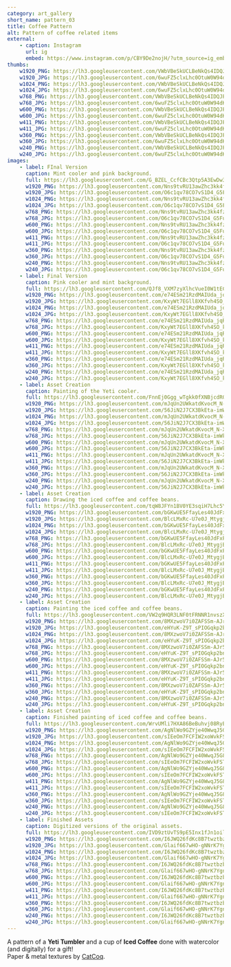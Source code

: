 ```yaml
---
category: art_gallery
short_name: pattern_03
title: Coffee Pattern
alt: Pattern of coffee related items
external:
    - caption: Instagram
      url: ig
      embed: https://www.instagram.com/p/CBY9De2nojH/?utm_source=ig_embed&amp;utm_campaign=loading
thumbs:
    w1920_PNG: https://lh3.googleusercontent.com/VWbVBeSkUCLBeNkQs4IDQJPlrbFSVenBWJgtbZT4EFqfmfvvNKYV1bfgbo-lPCDRjiF3qpHAcfz7B3ovsQ0KQ9ho7z079UdypdqGSRjapcQZpEMtBnLlUCKO7ZaLcbVkZHtf5UEXAg=w355
    w1920_JPG: https://lh3.googleusercontent.com/6wuFZ5clxLhc0OtuW0W94dKwplfpp5-OTUT2fBvKcRzSz9K7HKB2K0CcUMx_BIgVU_MU1xzuoBvSMHrOrhUVtDm9EDzXoA_PWSaJkuTVklFoU7ikkxSNBtXU1oohmFTRlDgBkoAO4Q=w355
    w1024_PNG: https://lh3.googleusercontent.com/VWbVBeSkUCLBeNkQs4IDQJPlrbFSVenBWJgtbZT4EFqfmfvvNKYV1bfgbo-lPCDRjiF3qpHAcfz7B3ovsQ0KQ9ho7z079UdypdqGSRjapcQZpEMtBnLlUCKO7ZaLcbVkZHtf5UEXAg=w284
    w1024_JPG: https://lh3.googleusercontent.com/6wuFZ5clxLhc0OtuW0W94dKwplfpp5-OTUT2fBvKcRzSz9K7HKB2K0CcUMx_BIgVU_MU1xzuoBvSMHrOrhUVtDm9EDzXoA_PWSaJkuTVklFoU7ikkxSNBtXU1oohmFTRlDgBkoAO4Q=w284
    w768_PNG: https://lh3.googleusercontent.com/VWbVBeSkUCLBeNkQs4IDQJPlrbFSVenBWJgtbZT4EFqfmfvvNKYV1bfgbo-lPCDRjiF3qpHAcfz7B3ovsQ0KQ9ho7z079UdypdqGSRjapcQZpEMtBnLlUCKO7ZaLcbVkZHtf5UEXAg=w213
    w768_JPG: https://lh3.googleusercontent.com/6wuFZ5clxLhc0OtuW0W94dKwplfpp5-OTUT2fBvKcRzSz9K7HKB2K0CcUMx_BIgVU_MU1xzuoBvSMHrOrhUVtDm9EDzXoA_PWSaJkuTVklFoU7ikkxSNBtXU1oohmFTRlDgBkoAO4Q=w213
    w600_PNG: https://lh3.googleusercontent.com/VWbVBeSkUCLBeNkQs4IDQJPlrbFSVenBWJgtbZT4EFqfmfvvNKYV1bfgbo-lPCDRjiF3qpHAcfz7B3ovsQ0KQ9ho7z079UdypdqGSRjapcQZpEMtBnLlUCKO7ZaLcbVkZHtf5UEXAg=w166
    w600_JPG: https://lh3.googleusercontent.com/6wuFZ5clxLhc0OtuW0W94dKwplfpp5-OTUT2fBvKcRzSz9K7HKB2K0CcUMx_BIgVU_MU1xzuoBvSMHrOrhUVtDm9EDzXoA_PWSaJkuTVklFoU7ikkxSNBtXU1oohmFTRlDgBkoAO4Q=w166
    w411_PNG: https://lh3.googleusercontent.com/VWbVBeSkUCLBeNkQs4IDQJPlrbFSVenBWJgtbZT4EFqfmfvvNKYV1bfgbo-lPCDRjiF3qpHAcfz7B3ovsQ0KQ9ho7z079UdypdqGSRjapcQZpEMtBnLlUCKO7ZaLcbVkZHtf5UEXAg=w114
    w411_JPG: https://lh3.googleusercontent.com/6wuFZ5clxLhc0OtuW0W94dKwplfpp5-OTUT2fBvKcRzSz9K7HKB2K0CcUMx_BIgVU_MU1xzuoBvSMHrOrhUVtDm9EDzXoA_PWSaJkuTVklFoU7ikkxSNBtXU1oohmFTRlDgBkoAO4Q=w114
    w360_PNG: https://lh3.googleusercontent.com/VWbVBeSkUCLBeNkQs4IDQJPlrbFSVenBWJgtbZT4EFqfmfvvNKYV1bfgbo-lPCDRjiF3qpHAcfz7B3ovsQ0KQ9ho7z079UdypdqGSRjapcQZpEMtBnLlUCKO7ZaLcbVkZHtf5UEXAg=w100
    w360_JPG: https://lh3.googleusercontent.com/6wuFZ5clxLhc0OtuW0W94dKwplfpp5-OTUT2fBvKcRzSz9K7HKB2K0CcUMx_BIgVU_MU1xzuoBvSMHrOrhUVtDm9EDzXoA_PWSaJkuTVklFoU7ikkxSNBtXU1oohmFTRlDgBkoAO4Q=w100
    w240_PNG: https://lh3.googleusercontent.com/VWbVBeSkUCLBeNkQs4IDQJPlrbFSVenBWJgtbZT4EFqfmfvvNKYV1bfgbo-lPCDRjiF3qpHAcfz7B3ovsQ0KQ9ho7z079UdypdqGSRjapcQZpEMtBnLlUCKO7ZaLcbVkZHtf5UEXAg=w66
    w240_JPG: https://lh3.googleusercontent.com/6wuFZ5clxLhc0OtuW0W94dKwplfpp5-OTUT2fBvKcRzSz9K7HKB2K0CcUMx_BIgVU_MU1xzuoBvSMHrOrhUVtDm9EDzXoA_PWSaJkuTVklFoU7ikkxSNBtXU1oohmFTRlDgBkoAO4Q=w66
images:
    - label: FInal Version
      caption: Mint cooler and pink background.
      full: https://lh3.googleusercontent.com/G_BZEL_CcfCBc3Qtp5A3EwDw3lALuPCJjRA5fzFiu-nDkKmKi8BerX9HVfNQGsd6oAOyVd0myrSL3ZYO7rAQCLjf15XdVCdXFEkVGKXcHWp0Y-Bin1RV_rngD9C1bjtu9ttDBaJUJA=w1080-h1080
      w1920_PNG: https://lh3.googleusercontent.com/Nns9tvRU13awZhc3kk4fzljh2Z3787hH-xDKjM_axXqmuZGTEV2IpU6yeeQLpEXEJUm8xdGUPcpAXrV9Sx5YrulcWCgDe1453aNofreTZ9IqZPggrhQZhaZYzXBpn7lPWY8WTbx2Bw=w850
      w1920_JPG: https://lh3.googleusercontent.com/O6c1qv78CO7vS1D4_G5FuxRcwa8OoktcbUS869LzNU7QP2-iQnWeubPY86yhuAq2m7IxuH84TFXQB8HylYlMCHtaZyXGsS43Wa1gK-40XSr56EDToQ3Q1J9qiaVoZ5z_HWTTcs8NKQ=w850
      w1024_PNG: https://lh3.googleusercontent.com/Nns9tvRU13awZhc3kk4fzljh2Z3787hH-xDKjM_axXqmuZGTEV2IpU6yeeQLpEXEJUm8xdGUPcpAXrV9Sx5YrulcWCgDe1453aNofreTZ9IqZPggrhQZhaZYzXBpn7lPWY8WTbx2Bw=w711
      w1024_JPG: https://lh3.googleusercontent.com/O6c1qv78CO7vS1D4_G5FuxRcwa8OoktcbUS869LzNU7QP2-iQnWeubPY86yhuAq2m7IxuH84TFXQB8HylYlMCHtaZyXGsS43Wa1gK-40XSr56EDToQ3Q1J9qiaVoZ5z_HWTTcs8NKQ=w711
      w768_PNG: https://lh3.googleusercontent.com/Nns9tvRU13awZhc3kk4fzljh2Z3787hH-xDKjM_axXqmuZGTEV2IpU6yeeQLpEXEJUm8xdGUPcpAXrV9Sx5YrulcWCgDe1453aNofreTZ9IqZPggrhQZhaZYzXBpn7lPWY8WTbx2Bw=w533
      w768_JPG: https://lh3.googleusercontent.com/O6c1qv78CO7vS1D4_G5FuxRcwa8OoktcbUS869LzNU7QP2-iQnWeubPY86yhuAq2m7IxuH84TFXQB8HylYlMCHtaZyXGsS43Wa1gK-40XSr56EDToQ3Q1J9qiaVoZ5z_HWTTcs8NKQ=w533
      w600_PNG: https://lh3.googleusercontent.com/Nns9tvRU13awZhc3kk4fzljh2Z3787hH-xDKjM_axXqmuZGTEV2IpU6yeeQLpEXEJUm8xdGUPcpAXrV9Sx5YrulcWCgDe1453aNofreTZ9IqZPggrhQZhaZYzXBpn7lPWY8WTbx2Bw=w416
      w600_JPG: https://lh3.googleusercontent.com/O6c1qv78CO7vS1D4_G5FuxRcwa8OoktcbUS869LzNU7QP2-iQnWeubPY86yhuAq2m7IxuH84TFXQB8HylYlMCHtaZyXGsS43Wa1gK-40XSr56EDToQ3Q1J9qiaVoZ5z_HWTTcs8NKQ=w416
      w411_PNG: https://lh3.googleusercontent.com/Nns9tvRU13awZhc3kk4fzljh2Z3787hH-xDKjM_axXqmuZGTEV2IpU6yeeQLpEXEJUm8xdGUPcpAXrV9Sx5YrulcWCgDe1453aNofreTZ9IqZPggrhQZhaZYzXBpn7lPWY8WTbx2Bw=w285
      w411_JPG: https://lh3.googleusercontent.com/O6c1qv78CO7vS1D4_G5FuxRcwa8OoktcbUS869LzNU7QP2-iQnWeubPY86yhuAq2m7IxuH84TFXQB8HylYlMCHtaZyXGsS43Wa1gK-40XSr56EDToQ3Q1J9qiaVoZ5z_HWTTcs8NKQ=w285
      w360_PNG: https://lh3.googleusercontent.com/Nns9tvRU13awZhc3kk4fzljh2Z3787hH-xDKjM_axXqmuZGTEV2IpU6yeeQLpEXEJUm8xdGUPcpAXrV9Sx5YrulcWCgDe1453aNofreTZ9IqZPggrhQZhaZYzXBpn7lPWY8WTbx2Bw=w250
      w360_JPG: https://lh3.googleusercontent.com/O6c1qv78CO7vS1D4_G5FuxRcwa8OoktcbUS869LzNU7QP2-iQnWeubPY86yhuAq2m7IxuH84TFXQB8HylYlMCHtaZyXGsS43Wa1gK-40XSr56EDToQ3Q1J9qiaVoZ5z_HWTTcs8NKQ=w250
      w240_PNG: https://lh3.googleusercontent.com/Nns9tvRU13awZhc3kk4fzljh2Z3787hH-xDKjM_axXqmuZGTEV2IpU6yeeQLpEXEJUm8xdGUPcpAXrV9Sx5YrulcWCgDe1453aNofreTZ9IqZPggrhQZhaZYzXBpn7lPWY8WTbx2Bw=w166
      w240_JPG: https://lh3.googleusercontent.com/O6c1qv78CO7vS1D4_G5FuxRcwa8OoktcbUS869LzNU7QP2-iQnWeubPY86yhuAq2m7IxuH84TFXQB8HylYlMCHtaZyXGsS43Wa1gK-40XSr56EDToQ3Q1J9qiaVoZ5z_HWTTcs8NKQ=w166
    - label: Final Version
      caption: Pink cooler and mint background.
      full: https://lh3.googleusercontent.com/QJf8_VXM7zyXlhcVueI0W1tECQgvqgkF1kDfVfQ-KgUUm7I44asbCUj8AbKl6JBip_CxJlnOFooWuL9Q3_-IOJ1Xf_e6Xr3HHy8vxz7gmk66POX1gFNwcMNdgFl5QzPRAfNquyp6cw=w1080-h1080
      w1920_PNG: https://lh3.googleusercontent.com/e74ESm21RzdMAIUda_jqR9l1b4WJKPhADZK3ygSCQ4allz2AFam0HmxbAoWPp6kkRF46iZk4RtZWqpjJnaaPvo88QWblPtwTEn3HROyLZhMyC_k1wCUhJRBnLX9VMO6oVY0-HEWV0g=w850
      w1920_JPG: https://lh3.googleusercontent.com/KxyWt7EGll8XKfvh4SO_kNhxPF0Kkeoo7vxtJYOK_UYlH0aARsqVk2L8cfLHyEs6HMxL18iN8KSe4nap1QA5apzfEkIO19Sl9eMPJjIfHVVS1AOA8BRzoVafpHoW7_-VLQ-mYnHNMA=w850
      w1024_PNG: https://lh3.googleusercontent.com/e74ESm21RzdMAIUda_jqR9l1b4WJKPhADZK3ygSCQ4allz2AFam0HmxbAoWPp6kkRF46iZk4RtZWqpjJnaaPvo88QWblPtwTEn3HROyLZhMyC_k1wCUhJRBnLX9VMO6oVY0-HEWV0g=w711
      w1024_JPG: https://lh3.googleusercontent.com/KxyWt7EGll8XKfvh4SO_kNhxPF0Kkeoo7vxtJYOK_UYlH0aARsqVk2L8cfLHyEs6HMxL18iN8KSe4nap1QA5apzfEkIO19Sl9eMPJjIfHVVS1AOA8BRzoVafpHoW7_-VLQ-mYnHNMA=w711
      w768_PNG: https://lh3.googleusercontent.com/e74ESm21RzdMAIUda_jqR9l1b4WJKPhADZK3ygSCQ4allz2AFam0HmxbAoWPp6kkRF46iZk4RtZWqpjJnaaPvo88QWblPtwTEn3HROyLZhMyC_k1wCUhJRBnLX9VMO6oVY0-HEWV0g=w533
      w768_JPG: https://lh3.googleusercontent.com/KxyWt7EGll8XKfvh4SO_kNhxPF0Kkeoo7vxtJYOK_UYlH0aARsqVk2L8cfLHyEs6HMxL18iN8KSe4nap1QA5apzfEkIO19Sl9eMPJjIfHVVS1AOA8BRzoVafpHoW7_-VLQ-mYnHNMA=w533
      w600_PNG: https://lh3.googleusercontent.com/e74ESm21RzdMAIUda_jqR9l1b4WJKPhADZK3ygSCQ4allz2AFam0HmxbAoWPp6kkRF46iZk4RtZWqpjJnaaPvo88QWblPtwTEn3HROyLZhMyC_k1wCUhJRBnLX9VMO6oVY0-HEWV0g=w416
      w600_JPG: https://lh3.googleusercontent.com/KxyWt7EGll8XKfvh4SO_kNhxPF0Kkeoo7vxtJYOK_UYlH0aARsqVk2L8cfLHyEs6HMxL18iN8KSe4nap1QA5apzfEkIO19Sl9eMPJjIfHVVS1AOA8BRzoVafpHoW7_-VLQ-mYnHNMA=w416
      w411_PNG: https://lh3.googleusercontent.com/e74ESm21RzdMAIUda_jqR9l1b4WJKPhADZK3ygSCQ4allz2AFam0HmxbAoWPp6kkRF46iZk4RtZWqpjJnaaPvo88QWblPtwTEn3HROyLZhMyC_k1wCUhJRBnLX9VMO6oVY0-HEWV0g=w285
      w411_JPG: https://lh3.googleusercontent.com/KxyWt7EGll8XKfvh4SO_kNhxPF0Kkeoo7vxtJYOK_UYlH0aARsqVk2L8cfLHyEs6HMxL18iN8KSe4nap1QA5apzfEkIO19Sl9eMPJjIfHVVS1AOA8BRzoVafpHoW7_-VLQ-mYnHNMA=w285
      w360_PNG: https://lh3.googleusercontent.com/e74ESm21RzdMAIUda_jqR9l1b4WJKPhADZK3ygSCQ4allz2AFam0HmxbAoWPp6kkRF46iZk4RtZWqpjJnaaPvo88QWblPtwTEn3HROyLZhMyC_k1wCUhJRBnLX9VMO6oVY0-HEWV0g=w250
      w360_JPG: https://lh3.googleusercontent.com/KxyWt7EGll8XKfvh4SO_kNhxPF0Kkeoo7vxtJYOK_UYlH0aARsqVk2L8cfLHyEs6HMxL18iN8KSe4nap1QA5apzfEkIO19Sl9eMPJjIfHVVS1AOA8BRzoVafpHoW7_-VLQ-mYnHNMA=w250
      w240_PNG: https://lh3.googleusercontent.com/e74ESm21RzdMAIUda_jqR9l1b4WJKPhADZK3ygSCQ4allz2AFam0HmxbAoWPp6kkRF46iZk4RtZWqpjJnaaPvo88QWblPtwTEn3HROyLZhMyC_k1wCUhJRBnLX9VMO6oVY0-HEWV0g=w166
      w240_JPG: https://lh3.googleusercontent.com/KxyWt7EGll8XKfvh4SO_kNhxPF0Kkeoo7vxtJYOK_UYlH0aARsqVk2L8cfLHyEs6HMxL18iN8KSe4nap1QA5apzfEkIO19Sl9eMPJjIfHVVS1AOA8BRzoVafpHoW7_-VLQ-mYnHNMA=w166
    - label: Asset Creation
      caption: Painting of the Yeti cooler.
      full: https://lh3.googleusercontent.com/FnnEj0Ggg_wTgkk0fXNBjcdRGDVg-INZTUWG-yM4U11iZB6ZCi_rA2EBiErjVUYkSDThUgt6KNMDFaDkQbTM_nz9t4p3rvTFCICfOx9DL6Ce9aODBf15s5bCnLt36_BrOejNhlLm4Q=w1080-h1080
      w1920_PNG: https://lh3.googleusercontent.com/mJqUn2UWkatdKvocM_N-X5a_6Npkyswb866qr2HotlOj1hQDOGaIyCXjfJ2EeNNNfsIguBJVlqx4ReT9rgptbMLZ8Y9OqNXszw0-ysvt1v3HOUKj8ilpwOlOzUl-OkHVpW0uAOMRgw=w850
      w1920_JPG: https://lh3.googleusercontent.com/56JiN2J7CX3BkEta-imWkJ9aLZQzJSroDakvDKWA1RU8H5kO7Nl7qhn01wKGihQ0-Voe_UhdWr4245K7Ffx9W39HExubG1oSHcM6PO0_Z4q0r9_b5lAHWOhA_7STxSFphOe5LPXULw=w850
      w1024_PNG: https://lh3.googleusercontent.com/mJqUn2UWkatdKvocM_N-X5a_6Npkyswb866qr2HotlOj1hQDOGaIyCXjfJ2EeNNNfsIguBJVlqx4ReT9rgptbMLZ8Y9OqNXszw0-ysvt1v3HOUKj8ilpwOlOzUl-OkHVpW0uAOMRgw=w711
      w1024_JPG: https://lh3.googleusercontent.com/56JiN2J7CX3BkEta-imWkJ9aLZQzJSroDakvDKWA1RU8H5kO7Nl7qhn01wKGihQ0-Voe_UhdWr4245K7Ffx9W39HExubG1oSHcM6PO0_Z4q0r9_b5lAHWOhA_7STxSFphOe5LPXULw=w711
      w768_PNG: https://lh3.googleusercontent.com/mJqUn2UWkatdKvocM_N-X5a_6Npkyswb866qr2HotlOj1hQDOGaIyCXjfJ2EeNNNfsIguBJVlqx4ReT9rgptbMLZ8Y9OqNXszw0-ysvt1v3HOUKj8ilpwOlOzUl-OkHVpW0uAOMRgw=w533
      w768_JPG: https://lh3.googleusercontent.com/56JiN2J7CX3BkEta-imWkJ9aLZQzJSroDakvDKWA1RU8H5kO7Nl7qhn01wKGihQ0-Voe_UhdWr4245K7Ffx9W39HExubG1oSHcM6PO0_Z4q0r9_b5lAHWOhA_7STxSFphOe5LPXULw=w533
      w600_PNG: https://lh3.googleusercontent.com/mJqUn2UWkatdKvocM_N-X5a_6Npkyswb866qr2HotlOj1hQDOGaIyCXjfJ2EeNNNfsIguBJVlqx4ReT9rgptbMLZ8Y9OqNXszw0-ysvt1v3HOUKj8ilpwOlOzUl-OkHVpW0uAOMRgw=w416
      w600_JPG: https://lh3.googleusercontent.com/56JiN2J7CX3BkEta-imWkJ9aLZQzJSroDakvDKWA1RU8H5kO7Nl7qhn01wKGihQ0-Voe_UhdWr4245K7Ffx9W39HExubG1oSHcM6PO0_Z4q0r9_b5lAHWOhA_7STxSFphOe5LPXULw=w416
      w411_PNG: https://lh3.googleusercontent.com/mJqUn2UWkatdKvocM_N-X5a_6Npkyswb866qr2HotlOj1hQDOGaIyCXjfJ2EeNNNfsIguBJVlqx4ReT9rgptbMLZ8Y9OqNXszw0-ysvt1v3HOUKj8ilpwOlOzUl-OkHVpW0uAOMRgw=w285
      w411_JPG: https://lh3.googleusercontent.com/56JiN2J7CX3BkEta-imWkJ9aLZQzJSroDakvDKWA1RU8H5kO7Nl7qhn01wKGihQ0-Voe_UhdWr4245K7Ffx9W39HExubG1oSHcM6PO0_Z4q0r9_b5lAHWOhA_7STxSFphOe5LPXULw=w285
      w360_PNG: https://lh3.googleusercontent.com/mJqUn2UWkatdKvocM_N-X5a_6Npkyswb866qr2HotlOj1hQDOGaIyCXjfJ2EeNNNfsIguBJVlqx4ReT9rgptbMLZ8Y9OqNXszw0-ysvt1v3HOUKj8ilpwOlOzUl-OkHVpW0uAOMRgw=w250
      w360_JPG: https://lh3.googleusercontent.com/56JiN2J7CX3BkEta-imWkJ9aLZQzJSroDakvDKWA1RU8H5kO7Nl7qhn01wKGihQ0-Voe_UhdWr4245K7Ffx9W39HExubG1oSHcM6PO0_Z4q0r9_b5lAHWOhA_7STxSFphOe5LPXULw=w250
      w240_PNG: https://lh3.googleusercontent.com/mJqUn2UWkatdKvocM_N-X5a_6Npkyswb866qr2HotlOj1hQDOGaIyCXjfJ2EeNNNfsIguBJVlqx4ReT9rgptbMLZ8Y9OqNXszw0-ysvt1v3HOUKj8ilpwOlOzUl-OkHVpW0uAOMRgw=w166
      w240_JPG: https://lh3.googleusercontent.com/56JiN2J7CX3BkEta-imWkJ9aLZQzJSroDakvDKWA1RU8H5kO7Nl7qhn01wKGihQ0-Voe_UhdWr4245K7Ffx9W39HExubG1oSHcM6PO0_Z4q0r9_b5lAHWOhA_7STxSFphOe5LPXULw=w166
    - label: Asset Creation
      caption: Drawing the iced coffee and coffee beans.
      full: https://lh3.googleusercontent.com/tqW8JFYn1BV0YE3sqiH7Lhc5YY2KtM7F1a5sv3TS_zEdSphoXeP8U1HBRG-uwRwF-uw92MryeqG4w2dtG-npvimJsrsUQA4DGLocM4BEEN8zLFonDe74rYG5zI72IwKMjh0NdZ0NfQ=w1080-h1080
      w1920_PNG: https://lh3.googleusercontent.com/bGKwUE5FfayLes40JdFxP9JHgvBkmLkuUnlRlvpU8uSqgroOJz81L1LYsDoX5j4YxL0BkqK_v7m20pNHDl13TudRZzIFSGzK9kWite4qU3-9BaP91-DvE9EtTe0pCqriw-4rLjL3pA=w850
      w1920_JPG: https://lh3.googleusercontent.com/BlcLMxRc-U7e0J_MtygjB5mxuf4LtN1-Frl6AXW5JieMxFcYSPeW6pyNbhXZu2lvG6nNhuBeRg_6tPW3xu39yR8S3Wy3NgIz5a710gwf7RATgQllqQkBX_Piwto0n39_de9D_4Onpg=w850
      w1024_PNG: https://lh3.googleusercontent.com/bGKwUE5FfayLes40JdFxP9JHgvBkmLkuUnlRlvpU8uSqgroOJz81L1LYsDoX5j4YxL0BkqK_v7m20pNHDl13TudRZzIFSGzK9kWite4qU3-9BaP91-DvE9EtTe0pCqriw-4rLjL3pA=w711
      w1024_JPG: https://lh3.googleusercontent.com/BlcLMxRc-U7e0J_MtygjB5mxuf4LtN1-Frl6AXW5JieMxFcYSPeW6pyNbhXZu2lvG6nNhuBeRg_6tPW3xu39yR8S3Wy3NgIz5a710gwf7RATgQllqQkBX_Piwto0n39_de9D_4Onpg=w711
      w768_PNG: https://lh3.googleusercontent.com/bGKwUE5FfayLes40JdFxP9JHgvBkmLkuUnlRlvpU8uSqgroOJz81L1LYsDoX5j4YxL0BkqK_v7m20pNHDl13TudRZzIFSGzK9kWite4qU3-9BaP91-DvE9EtTe0pCqriw-4rLjL3pA=w533
      w768_JPG: https://lh3.googleusercontent.com/BlcLMxRc-U7e0J_MtygjB5mxuf4LtN1-Frl6AXW5JieMxFcYSPeW6pyNbhXZu2lvG6nNhuBeRg_6tPW3xu39yR8S3Wy3NgIz5a710gwf7RATgQllqQkBX_Piwto0n39_de9D_4Onpg=w533
      w600_PNG: https://lh3.googleusercontent.com/bGKwUE5FfayLes40JdFxP9JHgvBkmLkuUnlRlvpU8uSqgroOJz81L1LYsDoX5j4YxL0BkqK_v7m20pNHDl13TudRZzIFSGzK9kWite4qU3-9BaP91-DvE9EtTe0pCqriw-4rLjL3pA=w416
      w600_JPG: https://lh3.googleusercontent.com/BlcLMxRc-U7e0J_MtygjB5mxuf4LtN1-Frl6AXW5JieMxFcYSPeW6pyNbhXZu2lvG6nNhuBeRg_6tPW3xu39yR8S3Wy3NgIz5a710gwf7RATgQllqQkBX_Piwto0n39_de9D_4Onpg=w416
      w411_PNG: https://lh3.googleusercontent.com/bGKwUE5FfayLes40JdFxP9JHgvBkmLkuUnlRlvpU8uSqgroOJz81L1LYsDoX5j4YxL0BkqK_v7m20pNHDl13TudRZzIFSGzK9kWite4qU3-9BaP91-DvE9EtTe0pCqriw-4rLjL3pA=w285
      w411_JPG: https://lh3.googleusercontent.com/BlcLMxRc-U7e0J_MtygjB5mxuf4LtN1-Frl6AXW5JieMxFcYSPeW6pyNbhXZu2lvG6nNhuBeRg_6tPW3xu39yR8S3Wy3NgIz5a710gwf7RATgQllqQkBX_Piwto0n39_de9D_4Onpg=w285
      w360_PNG: https://lh3.googleusercontent.com/bGKwUE5FfayLes40JdFxP9JHgvBkmLkuUnlRlvpU8uSqgroOJz81L1LYsDoX5j4YxL0BkqK_v7m20pNHDl13TudRZzIFSGzK9kWite4qU3-9BaP91-DvE9EtTe0pCqriw-4rLjL3pA=w250
      w360_JPG: https://lh3.googleusercontent.com/BlcLMxRc-U7e0J_MtygjB5mxuf4LtN1-Frl6AXW5JieMxFcYSPeW6pyNbhXZu2lvG6nNhuBeRg_6tPW3xu39yR8S3Wy3NgIz5a710gwf7RATgQllqQkBX_Piwto0n39_de9D_4Onpg=w250
      w240_PNG: https://lh3.googleusercontent.com/bGKwUE5FfayLes40JdFxP9JHgvBkmLkuUnlRlvpU8uSqgroOJz81L1LYsDoX5j4YxL0BkqK_v7m20pNHDl13TudRZzIFSGzK9kWite4qU3-9BaP91-DvE9EtTe0pCqriw-4rLjL3pA=w166
      w240_JPG: https://lh3.googleusercontent.com/BlcLMxRc-U7e0J_MtygjB5mxuf4LtN1-Frl6AXW5JieMxFcYSPeW6pyNbhXZu2lvG6nNhuBeRg_6tPW3xu39yR8S3Wy3NgIz5a710gwf7RATgQllqQkBX_Piwto0n39_de9D_4Onpg=w166
    - label: Asset Creation
      caption: Painting the iced coffee and coffee beans.
      full: https://lh3.googleusercontent.com/VW2q9HQR3LNF0tFRNNR1nvszXhAf-qusBbzc5PN-8Pt4DB8b-VVYzulvz-2X2YPPTUxLaEsZLPjDMX_cOfRBTNuesSvD4JCkg6ahRZ-QZXXOWmvMe6nbUnBpQnrHizcUi89WwiblgQ=w1080-h1080
      w1920_PNG: https://lh3.googleusercontent.com/8MXzwoV7i0ZAFSSm-AJr5NMqRPZ_O-bbVq1KvxintDyV6qrZQz8ghLc-yOcG4XtoZ8VBzOXaEZERiAse2dWNfLqvYTq4v77Hn4EufNUpx72NihqlT-ufRPvQP1az_vXWwhiort6cAg=w850
      w1920_JPG: https://lh3.googleusercontent.com/eHYuK-Z9T_sPIOGqkp2bn_LiTz61lE5LgqETsjDA_yeBagn83VzxCwwVVzyQFWqQeCWFbVpJt8TUvzlshibyPO_G9YREUIsXxmz35Nb8T2odCzw81uCFPpkxYRS0lkyu7t57SL83uQ=w850
      w1024_PNG: https://lh3.googleusercontent.com/8MXzwoV7i0ZAFSSm-AJr5NMqRPZ_O-bbVq1KvxintDyV6qrZQz8ghLc-yOcG4XtoZ8VBzOXaEZERiAse2dWNfLqvYTq4v77Hn4EufNUpx72NihqlT-ufRPvQP1az_vXWwhiort6cAg=w711
      w1024_JPG: https://lh3.googleusercontent.com/eHYuK-Z9T_sPIOGqkp2bn_LiTz61lE5LgqETsjDA_yeBagn83VzxCwwVVzyQFWqQeCWFbVpJt8TUvzlshibyPO_G9YREUIsXxmz35Nb8T2odCzw81uCFPpkxYRS0lkyu7t57SL83uQ=w711
      w768_PNG: https://lh3.googleusercontent.com/8MXzwoV7i0ZAFSSm-AJr5NMqRPZ_O-bbVq1KvxintDyV6qrZQz8ghLc-yOcG4XtoZ8VBzOXaEZERiAse2dWNfLqvYTq4v77Hn4EufNUpx72NihqlT-ufRPvQP1az_vXWwhiort6cAg=w533
      w768_JPG: https://lh3.googleusercontent.com/eHYuK-Z9T_sPIOGqkp2bn_LiTz61lE5LgqETsjDA_yeBagn83VzxCwwVVzyQFWqQeCWFbVpJt8TUvzlshibyPO_G9YREUIsXxmz35Nb8T2odCzw81uCFPpkxYRS0lkyu7t57SL83uQ=w533
      w600_PNG: https://lh3.googleusercontent.com/8MXzwoV7i0ZAFSSm-AJr5NMqRPZ_O-bbVq1KvxintDyV6qrZQz8ghLc-yOcG4XtoZ8VBzOXaEZERiAse2dWNfLqvYTq4v77Hn4EufNUpx72NihqlT-ufRPvQP1az_vXWwhiort6cAg=w416
      w600_JPG: https://lh3.googleusercontent.com/eHYuK-Z9T_sPIOGqkp2bn_LiTz61lE5LgqETsjDA_yeBagn83VzxCwwVVzyQFWqQeCWFbVpJt8TUvzlshibyPO_G9YREUIsXxmz35Nb8T2odCzw81uCFPpkxYRS0lkyu7t57SL83uQ=w416
      w411_PNG: https://lh3.googleusercontent.com/8MXzwoV7i0ZAFSSm-AJr5NMqRPZ_O-bbVq1KvxintDyV6qrZQz8ghLc-yOcG4XtoZ8VBzOXaEZERiAse2dWNfLqvYTq4v77Hn4EufNUpx72NihqlT-ufRPvQP1az_vXWwhiort6cAg=w285
      w411_JPG: https://lh3.googleusercontent.com/eHYuK-Z9T_sPIOGqkp2bn_LiTz61lE5LgqETsjDA_yeBagn83VzxCwwVVzyQFWqQeCWFbVpJt8TUvzlshibyPO_G9YREUIsXxmz35Nb8T2odCzw81uCFPpkxYRS0lkyu7t57SL83uQ=w285
      w360_PNG: https://lh3.googleusercontent.com/8MXzwoV7i0ZAFSSm-AJr5NMqRPZ_O-bbVq1KvxintDyV6qrZQz8ghLc-yOcG4XtoZ8VBzOXaEZERiAse2dWNfLqvYTq4v77Hn4EufNUpx72NihqlT-ufRPvQP1az_vXWwhiort6cAg=w250
      w360_JPG: https://lh3.googleusercontent.com/eHYuK-Z9T_sPIOGqkp2bn_LiTz61lE5LgqETsjDA_yeBagn83VzxCwwVVzyQFWqQeCWFbVpJt8TUvzlshibyPO_G9YREUIsXxmz35Nb8T2odCzw81uCFPpkxYRS0lkyu7t57SL83uQ=w250
      w240_PNG: https://lh3.googleusercontent.com/8MXzwoV7i0ZAFSSm-AJr5NMqRPZ_O-bbVq1KvxintDyV6qrZQz8ghLc-yOcG4XtoZ8VBzOXaEZERiAse2dWNfLqvYTq4v77Hn4EufNUpx72NihqlT-ufRPvQP1az_vXWwhiort6cAg=w166
      w240_JPG: https://lh3.googleusercontent.com/eHYuK-Z9T_sPIOGqkp2bn_LiTz61lE5LgqETsjDA_yeBagn83VzxCwwVVzyQFWqQeCWFbVpJt8TUvzlshibyPO_G9YREUIsXxmz35Nb8T2odCzw81uCFPpkxYRS0lkyu7t57SL83uQ=w166
    - label: Asset Creation
      caption: Finished painting of iced coffee and coffee beans.
      full: https://lh3.googleusercontent.com/WrvUMli7HXA86BeBuhvj08RyEKLesnMCh0JS73E9a5rqW1qfvBxocVNceunwc7mSZpQd_qK0vGrzLivRIilOYUjq421ch-93odbxNRtIK8HgUtMKPBMHGGq5n_ynpNfdlr9xsFrEtQ=w1080-h1080
      w1920_PNG: https://lh3.googleusercontent.com/AgNlWo9GZYje40WwqJ5G8zgl7Of2gAtPg_8HcNw-0x5BoTsqLg9Z1Z5Bn__hHM461c4waJ57TO8c4wsoTxvzWLaIMJXNEydpfa4_JqObUkizRoS5oM9DmB7pUjeS6yp4YZKodNAAHA=w850
      w1920_JPG: https://lh3.googleusercontent.com/sIEeOm7FCFIW2xoWvkFSTiq2QRLbI8jLiFQ-N6Bw76cgv58szAoM_DELVmwFvsOS95BmNHwG1VdUrcDQpLyYST2FsQ_IqXo_f3U7h_TjVC7YbIfPmNj2WKoIW7W1DOPTPiesqZHPBA=w850
      w1024_PNG: https://lh3.googleusercontent.com/AgNlWo9GZYje40WwqJ5G8zgl7Of2gAtPg_8HcNw-0x5BoTsqLg9Z1Z5Bn__hHM461c4waJ57TO8c4wsoTxvzWLaIMJXNEydpfa4_JqObUkizRoS5oM9DmB7pUjeS6yp4YZKodNAAHA=w711
      w1024_JPG: https://lh3.googleusercontent.com/sIEeOm7FCFIW2xoWvkFSTiq2QRLbI8jLiFQ-N6Bw76cgv58szAoM_DELVmwFvsOS95BmNHwG1VdUrcDQpLyYST2FsQ_IqXo_f3U7h_TjVC7YbIfPmNj2WKoIW7W1DOPTPiesqZHPBA=w711
      w768_PNG: https://lh3.googleusercontent.com/AgNlWo9GZYje40WwqJ5G8zgl7Of2gAtPg_8HcNw-0x5BoTsqLg9Z1Z5Bn__hHM461c4waJ57TO8c4wsoTxvzWLaIMJXNEydpfa4_JqObUkizRoS5oM9DmB7pUjeS6yp4YZKodNAAHA=w533
      w768_JPG: https://lh3.googleusercontent.com/sIEeOm7FCFIW2xoWvkFSTiq2QRLbI8jLiFQ-N6Bw76cgv58szAoM_DELVmwFvsOS95BmNHwG1VdUrcDQpLyYST2FsQ_IqXo_f3U7h_TjVC7YbIfPmNj2WKoIW7W1DOPTPiesqZHPBA=w533
      w600_PNG: https://lh3.googleusercontent.com/AgNlWo9GZYje40WwqJ5G8zgl7Of2gAtPg_8HcNw-0x5BoTsqLg9Z1Z5Bn__hHM461c4waJ57TO8c4wsoTxvzWLaIMJXNEydpfa4_JqObUkizRoS5oM9DmB7pUjeS6yp4YZKodNAAHA=w416
      w600_JPG: https://lh3.googleusercontent.com/sIEeOm7FCFIW2xoWvkFSTiq2QRLbI8jLiFQ-N6Bw76cgv58szAoM_DELVmwFvsOS95BmNHwG1VdUrcDQpLyYST2FsQ_IqXo_f3U7h_TjVC7YbIfPmNj2WKoIW7W1DOPTPiesqZHPBA=w416
      w411_PNG: https://lh3.googleusercontent.com/AgNlWo9GZYje40WwqJ5G8zgl7Of2gAtPg_8HcNw-0x5BoTsqLg9Z1Z5Bn__hHM461c4waJ57TO8c4wsoTxvzWLaIMJXNEydpfa4_JqObUkizRoS5oM9DmB7pUjeS6yp4YZKodNAAHA=w285
      w411_JPG: https://lh3.googleusercontent.com/sIEeOm7FCFIW2xoWvkFSTiq2QRLbI8jLiFQ-N6Bw76cgv58szAoM_DELVmwFvsOS95BmNHwG1VdUrcDQpLyYST2FsQ_IqXo_f3U7h_TjVC7YbIfPmNj2WKoIW7W1DOPTPiesqZHPBA=w285
      w360_PNG: https://lh3.googleusercontent.com/AgNlWo9GZYje40WwqJ5G8zgl7Of2gAtPg_8HcNw-0x5BoTsqLg9Z1Z5Bn__hHM461c4waJ57TO8c4wsoTxvzWLaIMJXNEydpfa4_JqObUkizRoS5oM9DmB7pUjeS6yp4YZKodNAAHA=w250
      w360_JPG: https://lh3.googleusercontent.com/sIEeOm7FCFIW2xoWvkFSTiq2QRLbI8jLiFQ-N6Bw76cgv58szAoM_DELVmwFvsOS95BmNHwG1VdUrcDQpLyYST2FsQ_IqXo_f3U7h_TjVC7YbIfPmNj2WKoIW7W1DOPTPiesqZHPBA=w250
      w240_PNG: https://lh3.googleusercontent.com/AgNlWo9GZYje40WwqJ5G8zgl7Of2gAtPg_8HcNw-0x5BoTsqLg9Z1Z5Bn__hHM461c4waJ57TO8c4wsoTxvzWLaIMJXNEydpfa4_JqObUkizRoS5oM9DmB7pUjeS6yp4YZKodNAAHA=w166
      w240_JPG: https://lh3.googleusercontent.com/sIEeOm7FCFIW2xoWvkFSTiq2QRLbI8jLiFQ-N6Bw76cgv58szAoM_DELVmwFvsOS95BmNHwG1VdUrcDQpLyYST2FsQ_IqXo_f3U7h_TjVC7YbIfPmNj2WKoIW7W1DOPTPiesqZHPBA=w166
    - label: Finished Assets
      caption: Digitized versions of the original assets.
      full: https://lh3.googleusercontent.com/IVD9ztUvTS9pE5Inx1fJn1oilgCsipniIX3LIdfPgfgYNtwgMUYpMtGr_tyF6-X-oV2GBVczEz5Bwkl4_jeN1SMZixx_NnNFGEzcuzFIbrQ0eZFLKWMZ--IYdJjrx68hCFMIW07Usw=w1080-h1080
      w1920_PNG: https://lh3.googleusercontent.com/I6JWQ26fdKc8B7twztbzbIul9DCiQxJ-8BZDBGW_j59LE9IoWD4e1008yAQDlCXcJg1oE0pVeI_X1LcPpZxVFG00GO_GR8aONrz_RIpUuvuqVUdtMJ7AXGvBC5cjh1m9T7IVmB8uPA=w850
      w1920_JPG: https://lh3.googleusercontent.com/Glaif667wHO-gNNrK7YgnEJUanXbafjKQ9kitEDNsVmZ15GmBDxQx4_2dgfiyoP01-ExpLT_2tz617LcseB7hX3xKssKP4tUT3P0J2iVv4luhBh7KdNg2qtjrqSIsrZS5uNA5mgQGA=w850
      w1024_PNG: https://lh3.googleusercontent.com/I6JWQ26fdKc8B7twztbzbIul9DCiQxJ-8BZDBGW_j59LE9IoWD4e1008yAQDlCXcJg1oE0pVeI_X1LcPpZxVFG00GO_GR8aONrz_RIpUuvuqVUdtMJ7AXGvBC5cjh1m9T7IVmB8uPA=w711
      w1024_JPG: https://lh3.googleusercontent.com/Glaif667wHO-gNNrK7YgnEJUanXbafjKQ9kitEDNsVmZ15GmBDxQx4_2dgfiyoP01-ExpLT_2tz617LcseB7hX3xKssKP4tUT3P0J2iVv4luhBh7KdNg2qtjrqSIsrZS5uNA5mgQGA=w711
      w768_PNG: https://lh3.googleusercontent.com/I6JWQ26fdKc8B7twztbzbIul9DCiQxJ-8BZDBGW_j59LE9IoWD4e1008yAQDlCXcJg1oE0pVeI_X1LcPpZxVFG00GO_GR8aONrz_RIpUuvuqVUdtMJ7AXGvBC5cjh1m9T7IVmB8uPA=w533
      w768_JPG: https://lh3.googleusercontent.com/Glaif667wHO-gNNrK7YgnEJUanXbafjKQ9kitEDNsVmZ15GmBDxQx4_2dgfiyoP01-ExpLT_2tz617LcseB7hX3xKssKP4tUT3P0J2iVv4luhBh7KdNg2qtjrqSIsrZS5uNA5mgQGA=w533
      w600_PNG: https://lh3.googleusercontent.com/I6JWQ26fdKc8B7twztbzbIul9DCiQxJ-8BZDBGW_j59LE9IoWD4e1008yAQDlCXcJg1oE0pVeI_X1LcPpZxVFG00GO_GR8aONrz_RIpUuvuqVUdtMJ7AXGvBC5cjh1m9T7IVmB8uPA=w416
      w600_JPG: https://lh3.googleusercontent.com/Glaif667wHO-gNNrK7YgnEJUanXbafjKQ9kitEDNsVmZ15GmBDxQx4_2dgfiyoP01-ExpLT_2tz617LcseB7hX3xKssKP4tUT3P0J2iVv4luhBh7KdNg2qtjrqSIsrZS5uNA5mgQGA=w416
      w411_PNG: https://lh3.googleusercontent.com/I6JWQ26fdKc8B7twztbzbIul9DCiQxJ-8BZDBGW_j59LE9IoWD4e1008yAQDlCXcJg1oE0pVeI_X1LcPpZxVFG00GO_GR8aONrz_RIpUuvuqVUdtMJ7AXGvBC5cjh1m9T7IVmB8uPA=w285
      w411_JPG: https://lh3.googleusercontent.com/Glaif667wHO-gNNrK7YgnEJUanXbafjKQ9kitEDNsVmZ15GmBDxQx4_2dgfiyoP01-ExpLT_2tz617LcseB7hX3xKssKP4tUT3P0J2iVv4luhBh7KdNg2qtjrqSIsrZS5uNA5mgQGA=w285
      w360_PNG: https://lh3.googleusercontent.com/I6JWQ26fdKc8B7twztbzbIul9DCiQxJ-8BZDBGW_j59LE9IoWD4e1008yAQDlCXcJg1oE0pVeI_X1LcPpZxVFG00GO_GR8aONrz_RIpUuvuqVUdtMJ7AXGvBC5cjh1m9T7IVmB8uPA=w250
      w360_JPG: https://lh3.googleusercontent.com/Glaif667wHO-gNNrK7YgnEJUanXbafjKQ9kitEDNsVmZ15GmBDxQx4_2dgfiyoP01-ExpLT_2tz617LcseB7hX3xKssKP4tUT3P0J2iVv4luhBh7KdNg2qtjrqSIsrZS5uNA5mgQGA=w250
      w240_PNG: https://lh3.googleusercontent.com/I6JWQ26fdKc8B7twztbzbIul9DCiQxJ-8BZDBGW_j59LE9IoWD4e1008yAQDlCXcJg1oE0pVeI_X1LcPpZxVFG00GO_GR8aONrz_RIpUuvuqVUdtMJ7AXGvBC5cjh1m9T7IVmB8uPA=w166
      w240_JPG: https://lh3.googleusercontent.com/Glaif667wHO-gNNrK7YgnEJUanXbafjKQ9kitEDNsVmZ15GmBDxQx4_2dgfiyoP01-ExpLT_2tz617LcseB7hX3xKssKP4tUT3P0J2iVv4luhBh7KdNg2qtjrqSIsrZS5uNA5mgQGA=w166
---
```


A pattern of a **Yeti Tumbler** and a cup of **Iced Coffee** done with watercolor (and digitally) for a gift!  
Paper & metal textures by [CatCoq](https://www.instagram.com/catcoq/).

